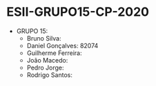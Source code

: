# ESII-GRUPO15-CP-2020

- GRUPO 15:
    - Bruno Silva:
    - Daniel Gonçalves: 82074
    - Guilherme Ferreira:
    - João Macedo:
    - Pedro Jorge:
    - Rodrigo Santos:
